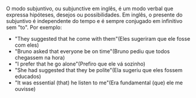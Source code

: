 O modo subjuntivo, ou subjunctive em inglês, é um modo verbal que expressa hipóteses, desejos ou possibilidades. Em inglês, o presente do subjuntivo é independente do tempo e é sempre conjugado em infinitivo sem "to". Por exemplo:

- "They suggested that he come with them"(Eles sugeriram que ele fosse com eles)
- "Bruno asked that everyone be on time"(Bruno pediu que todos chegassem na hora)
- "I prefer that he go alone"(Prefiro que ele vá sozinho)
- "She had suggested that they be polite"(Ela sugeriu que eles fossem educados)
- "It was essential (that) he listen to me"(Era fundamental (que) ele me ouvisse)


